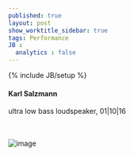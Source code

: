```yaml
---
published: true
layout: post
show_worktitle_sidebar: true
tags: Performance
JB :
  analytics : false
---
```


{% include JB/setup %}




<p>
<h4>Karl Salzmann</h4>
ultra low bass loudspeaker, 01|10|16

<br /><br />
<img src="{{ site.url }}/images/karl_salzmann.jpg" alt="image">
<br /><br />


</p>



